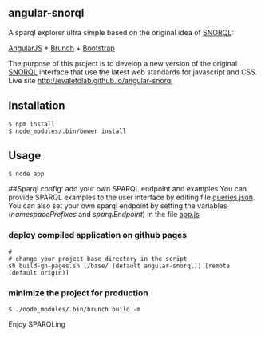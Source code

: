## angular-snorql
A sparql explorer ultra simple based on the original idea of [SNORQL](https://github.com/kurtjx/SNORQL):

[AngularJS](http://angularjs.org) + [Brunch](http://brunch.io) + [Bootstrap](http://twitter.github.com/bootstrap/)

The purpose of this project is to develop a new version of the original [SNORQL](https://github.com/kurtjx/SNORQL) interface that use the latest web standards for javascript and CSS. Live site http://evaletolab.github.io/angular-snorql

## Installation
```
$ npm install
$ node_modules/.bin/bower install
```
## Usage
```
$ node app
```

##Sparql config: add your own SPARQL endpoint and examples
You can provide SPARQL examples to the user interface by editing file [queries.json](app/assets/queries.json). 
You can also set your own sparql endpoint by setting the variables (*namespacePrefixes* and *sparqlEndpoint*) in the file  [app.js](app/js/app.factory.js) 

### deploy compiled application on github pages
```
#
# change your project base directory in the script 
sh build-gh-pages.sh [/base/ (default angular-snorql)] [remote (default origin)]
```
 
### minimize the project for production
```
$ ./node_modules/.bin/brunch build -m
```


Enjoy SPARQLing
